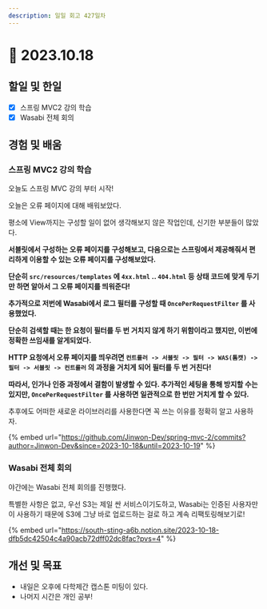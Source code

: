 ```yaml
---
description: 일일 회고 427일차
---
```


# 🙂 2023.10.18

## 할일 및 한일&#x20;

* [x] 스프링 MVC2 강의 학습&#x20;
* [x] Wasabi 전체 회의&#x20;

## 경험 및 배움&#x20;

### 스프링 MVC2 강의 학습&#x20;

오늘도 스프링 MVC 강의 부터 시작!

오늘은 오류 페이지에 대해 배워보았다.

평소에 View까지는 구성할 일이 없어 생각해보지 않은 작업인데, 신기한 부분들이 많았다.

**서블릿에서 구성하는 오류 페이지를 구성해보고, 다음으로는 스프링에서 제공해줘서 편리하게 이용할 수 있는 오류 페이지를 구성해보았다.**

**단순히 `src/resources/templates` 에 `4xx.html` .. `404.html` 등 상태 코드에 맞게 두기만 하면 알아서 그 오류 페이지를 띄워준다!**

**추가적으로 저번에 Wasabi에서 로그 필터를 구성할 때 `OncePerRequestFilter` 를 사용했었다.**

**단순히 검색할 때는 한 요청이 필터를 두 번 거치지 않게 하기 위함이라고 했지만, 이번에 정확한 쓰임새를 알게되었다.**

**HTTP 요청에서 오류 페이지를 띄우려면 `컨트롤러 -> 서블릿 -> 필터 -> WAS(톰캣) -> 필터 -> 서블릿 -> 컨트롤러` 의 과정을 거치게 되어 필터를 두 번 거친다!**

**따라서, 인가나 인증 과정에서 결함이 발생할 수 있다. 추가적인 세팅을 통해 방지할 수는 있지만, `OncePerRequestFilter` 를 사용하면 일관적으로 한 번만 거치게 할 수 있다.**

추후에도 어떠한 새로운 라이브러리를 사용한다면 꼭 쓰는 이유를 정확히 알고 사용하자.

{% embed url="https://github.com/Jinwon-Dev/spring-mvc-2/commits?author=Jinwon-Dev&since=2023-10-18&until=2023-10-19" %}

### Wasabi 전체 회의&#x20;

야간에는 Wasabi 전체 회의를 진행했다.

특별한 사항은 없고, 우선 S3는 제일 싼 서비스이기도하고, Wasabi는 인증된 사용자만이 사용하기 때문에 S3에 그냥 바로 업로드하는 걸로 하고 계속 리팩토링해보기로!

{% embed url="https://south-sting-a6b.notion.site/2023-10-18-dfb5dc42504c4a90acb72dff02dc8fac?pvs=4" %}

## 개선 및 목표&#x20;

* 내일은 오후에 다학제간 캡스톤 미팅이 있다.&#x20;
* 나머지 시간은 개인 공부!&#x20;

